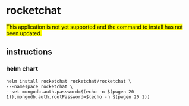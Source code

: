 # rocketchat

<mark>This application is not yet supported and the command to install has not been updated.</mark>

## instructions

### helm chart

```
helm install rocketchat rocketchat/rocketchat \
---namespace rocketchat \
--set mongodb.auth.password=$(echo -n $(pwgen 20 1)),mongodb.auth.rootPassword=$(echo -n $(pwgen 20 1))
```